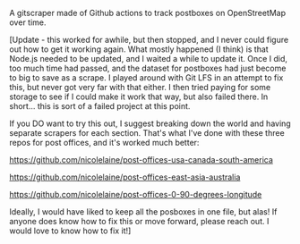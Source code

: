 A gitscraper made of Github actions to track postboxes on OpenStreetMap over time.

[Update - this worked for awhile, but then stopped, and I never could figure out how to get it working again. What mostly happened (I think) is that Node.js needed to be updated, and I waited a while to update it. Once I did, too much time had passed, and the dataset for postboxes had just become to big to save as a scrape. I played around with Git LFS in an attempt to fix this, but never got very far with that either. I then tried paying for some storage to see if I could make it work that way, but also failed there. In short... this is sort of a failed project at this point.

If you DO want to try this out, I suggest breaking down the world and having separate scrapers for each section. That's what I've done with these three repos for post offices, and it's worked much better:

https://github.com/nicolelaine/post-offices-usa-canada-south-america

https://github.com/nicolelaine/post-offices-east-asia-australia

https://github.com/nicolelaine/post-offices-0-90-degrees-longitude

Ideally, I would have liked to keep all the posboxes in one file, but alas! If anyone does know how to fix this or move forward, please reach out. I would love to know how to fix it!]
